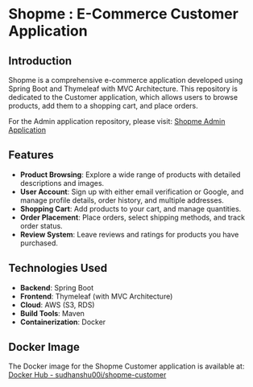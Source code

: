 # Shopme : E-Commerce Customer Application

## Introduction
Shopme is a comprehensive e-commerce application developed using Spring Boot and Thymeleaf with MVC Architecture. This repository is dedicated to the Customer application, which allows users to browse products, add them to a shopping cart, and place orders.

For the Admin application repository, please visit: [Shopme Admin Application](https://github.com/001sudhanshu001/Shopme_ecomm.git)

## Features

- **Product Browsing**: Explore a wide range of products with detailed descriptions and images.
- **User Account**: Sign up with either email verification or Google, and manage profile details, order history, and multiple addresses.
- **Shopping Cart**: Add products to your cart, and manage quantities.
- **Order Placement**: Place orders, select shipping methods, and track order status.
- **Review System**: Leave reviews and ratings for products you have purchased.

## Technologies Used

- **Backend**: Spring Boot
- **Frontend**: Thymeleaf (with MVC Architecture)
- **Cloud**: AWS (S3, RDS)
- **Build Tools**: Maven
- **Containerization**: Docker

## Docker Image

The Docker image for the Shopme Customer application is available at: [Docker Hub - sudhanshu00i/shopme-customer](https://hub.docker.com/repository/docker/sudhanshu00i/shopme-customer)
